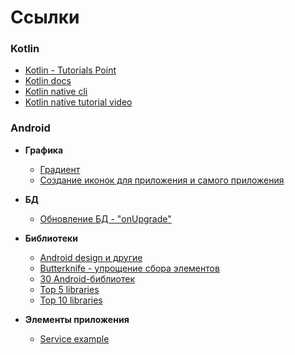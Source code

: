 # Ссылки

### Kotlin
* [Kotlin - Tutorials Point](https://www.tutorialspoint.com/kotlin/kotlin_basic_types.htm)
* [Kotlin docs](https://kotlinlang.org/docs/reference/)
* [Kotlin native cli](https://github.com/JetBrains/kotlin/releases/tag/v1.3.11) 
* [Kotlin native tutorial video](https://www.youtube.com/watch?v=YAKjUVNG14E)

### Android
* **Графика**
  + [Градиент](https://startandroid.ru/ru/uroki/vse-uroki-spiskom/377-urok-162-grafika-drawable-shape-gradient.html)
  + [Создание иконок для приложения и самого приложения](https://romannurik.github.io/AndroidAssetStudio/index.html)

* **БД**
  + [Обновление БД - "onUpgrade"](https://startandroid.ru/ru/uroki/vse-uroki-spiskom/79-urok-39-onupgrade-obnovljaem-bd-v-sqlite.html)

* **Библиотеки**
  + [Android design и другие](https://developer.android.com/topic/libraries/support-library/packages)
  + [Butterknife - упрощение сбора элементов](http://jakewharton.github.io/butterknife/)
  + [30 Android-библиотек](https://habr.com/post/431400/)
  + [Top 5 libraries](https://infinum.co/the-capsized-eight/top-5-android-libraries-every-android-developer-should-know-about)
  + [Top 10 libraries](https://infinum.co/the-capsized-eight/top-10-android-libraries-every-android-developer-should-know-about)

* **Элементы приложения**
  + [Service example](https://startandroid.ru/ru/uroki/vse-uroki-spiskom/157-urok-92-service-prostoj-primer.html)

